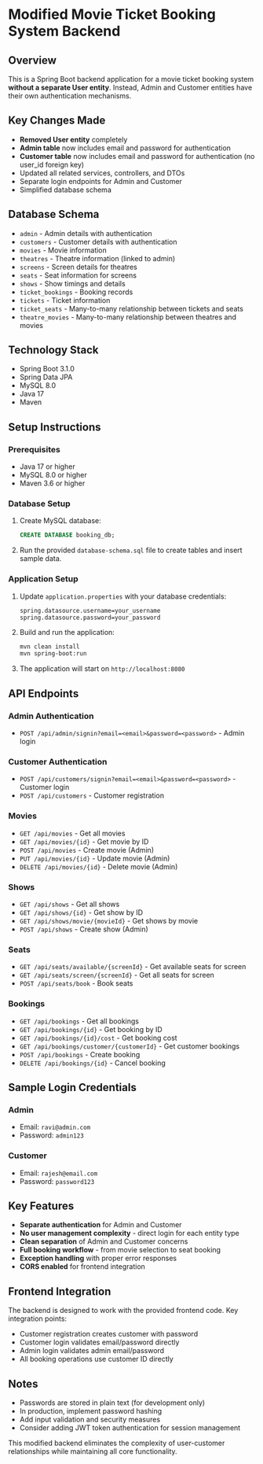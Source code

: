 # Modified Movie Ticket Booking System Backend

## Overview
This is a Spring Boot backend application for a movie ticket booking system **without a separate User entity**. Instead, Admin and Customer entities have their own authentication mechanisms.

## Key Changes Made
- **Removed User entity** completely
- **Admin table** now includes email and password for authentication
- **Customer table** now includes email and password for authentication (no user_id foreign key)
- Updated all related services, controllers, and DTOs
- Separate login endpoints for Admin and Customer
- Simplified database schema

## Database Schema
- `admin` - Admin details with authentication
- `customers` - Customer details with authentication  
- `movies` - Movie information
- `theatres` - Theatre information (linked to admin)
- `screens` - Screen details for theatres
- `seats` - Seat information for screens
- `shows` - Show timings and details
- `ticket_bookings` - Booking records
- `tickets` - Ticket information
- `ticket_seats` - Many-to-many relationship between tickets and seats
- `theatre_movies` - Many-to-many relationship between theatres and movies

## Technology Stack
- Spring Boot 3.1.0
- Spring Data JPA
- MySQL 8.0
- Java 17
- Maven

## Setup Instructions

### Prerequisites
- Java 17 or higher
- MySQL 8.0 or higher
- Maven 3.6 or higher

### Database Setup
1. Create MySQL database:
   ```sql
   CREATE DATABASE booking_db;
   ```

2. Run the provided `database-schema.sql` file to create tables and insert sample data.

### Application Setup
1. Update `application.properties` with your database credentials:
   ```properties
   spring.datasource.username=your_username
   spring.datasource.password=your_password
   ```

2. Build and run the application:
   ```bash
   mvn clean install
   mvn spring-boot:run
   ```

3. The application will start on `http://localhost:8080`

## API Endpoints

### Admin Authentication
- `POST /api/admin/signin?email=<email>&password=<password>` - Admin login

### Customer Authentication  
- `POST /api/customers/signin?email=<email>&password=<password>` - Customer login
- `POST /api/customers` - Customer registration

### Movies
- `GET /api/movies` - Get all movies
- `GET /api/movies/{id}` - Get movie by ID
- `POST /api/movies` - Create movie (Admin)
- `PUT /api/movies/{id}` - Update movie (Admin)
- `DELETE /api/movies/{id}` - Delete movie (Admin)

### Shows
- `GET /api/shows` - Get all shows
- `GET /api/shows/{id}` - Get show by ID
- `GET /api/shows/movie/{movieId}` - Get shows by movie
- `POST /api/shows` - Create show (Admin)

### Seats
- `GET /api/seats/available/{screenId}` - Get available seats for screen
- `GET /api/seats/screen/{screenId}` - Get all seats for screen
- `POST /api/seats/book` - Book seats

### Bookings
- `GET /api/bookings` - Get all bookings
- `GET /api/bookings/{id}` - Get booking by ID
- `GET /api/bookings/{id}/cost` - Get booking cost
- `GET /api/bookings/customer/{customerId}` - Get customer bookings
- `POST /api/bookings` - Create booking
- `DELETE /api/bookings/{id}` - Cancel booking

## Sample Login Credentials

### Admin
- Email: `ravi@admin.com`
- Password: `admin123`

### Customer  
- Email: `rajesh@email.com`
- Password: `password123`

## Key Features
- **Separate authentication** for Admin and Customer
- **No user management complexity** - direct login for each entity type
- **Clean separation** of Admin and Customer concerns
- **Full booking workflow** - from movie selection to seat booking
- **Exception handling** with proper error responses
- **CORS enabled** for frontend integration

## Frontend Integration
The backend is designed to work with the provided frontend code. Key integration points:
- Customer registration creates customer with password
- Customer login validates email/password directly  
- Admin login validates admin email/password
- All booking operations use customer ID directly

## Notes
- Passwords are stored in plain text (for development only)
- In production, implement password hashing
- Add input validation and security measures
- Consider adding JWT token authentication for session management

This modified backend eliminates the complexity of user-customer relationships while maintaining all core functionality.